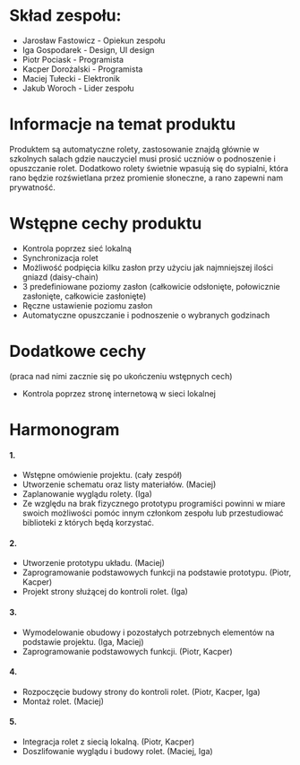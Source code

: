 # Skład zespołu:

* Jarosław Fastowicz - Opiekun zespołu
* Iga Gospodarek - Design, UI design
* Piotr Pociask - Programista
* Kacper Dorożalski - Programista
* Maciej Tułecki - Elektronik
* Jakub Woroch - Lider zespołu

# Informacje na temat produktu

Produktem są automatyczne rolety, zastosowanie znajdą głównie w szkolnych salach gdzie nauczyciel musi prosić uczniów o podnoszenie i opuszczanie rolet. Dodatkowo rolety świetnie wpasują się do sypialni, która rano będzie rozświetlana przez promienie słoneczne, a rano zapewni nam prywatność.

# Wstępne cechy produktu

* Kontrola poprzez sieć lokalną
* Synchronizacja rolet
* Możliwość podpięcia kilku zasłon przy użyciu jak najmniejszej ilości gniazd (daisy-chain)
* 3 predefiniowane poziomy zasłon (całkowicie odsłonięte, połowicznie zasłonięte, całkowicie zasłonięte)
* Ręczne ustawienie poziomu zasłon
* Automatyczne opuszczanie i podnoszenie o wybranych godzinach

# Dodatkowe cechy

(praca nad nimi zacznie się po ukończeniu wstępnych cech)

* Kontrola poprzez stronę internetową w sieci lokalnej

# Harmonogram

#### 1.

* Wstępne omówienie projektu. (cały zespół)
* Utworzenie schematu oraz listy materiałów. (Maciej)
* Zaplanowanie wyglądu rolety. (Iga)
* Ze względu na brak fizycznego prototypu programiści powinni w miare swoich możliwości pomóc innym członkom zespołu lub przestudiować biblioteki z których będą korzystać. 

#### 2.

* Utworzenie prototypu układu. (Maciej)
* Zaprogramowanie podstawowych funkcji na podstawie prototypu. (Piotr, Kacper)
* Projekt strony służącej do kontroli rolet. (Iga)

#### 3.

* Wymodelowanie obudowy i pozostałych potrzebnych elementów na podstawie projektu. (Iga, Maciej)
* Zaprogramowanie podstawowych funkcji. (Piotr, Kacper)

#### 4.

* Rozpoczęcie budowy strony do kontroli rolet. (Piotr, Kacper, Iga)
* Montaż rolet. (Maciej)

#### 5.

* Integracja rolet z siecią lokalną. (Piotr, Kacper)
* Doszlifowanie wyglądu i budowy rolet. (Maciej, Iga)
